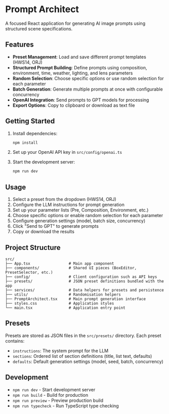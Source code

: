 # Prompt Architect

A focused React application for generating AI image prompts using structured scene specifications.

## Features

- **Preset Management**: Load and save different prompt templates (HWS14, ORJ)
- **Structured Prompt Building**: Define prompts using composition, environment, time, weather, lighting, and lens parameters
- **Random Selection**: Choose specific options or use random selection for each parameter
- **Batch Generation**: Generate multiple prompts at once with configurable concurrency
- **OpenAI Integration**: Send prompts to GPT models for processing
- **Export Options**: Copy to clipboard or download as text file

## Getting Started

1. Install dependencies:
   ```bash
   npm install
   ```

2. Set up your OpenAI API key in `src/config/openai.ts`

3. Start the development server:
   ```bash
   npm run dev
   ```

## Usage

1. Select a preset from the dropdown (HWS14, ORJ)
2. Configure the LLM instructions for prompt generation
3. Set up your parameter lists (Pre, Composition, Environment, etc.)
4. Choose specific options or enable random selection for each parameter
5. Configure generation settings (model, batch size, concurrency)
6. Click "Send to GPT" to generate prompts
7. Copy or download the results

## Project Structure

```
src/
├── App.tsx                 # Main app component
├── components/             # Shared UI pieces (BoxEditor, PresetSelector, etc.)
├── config/                 # Client configuration such as API keys
├── presets/                # JSON preset definitions bundled with the app
├── services/               # Data helpers for presets and persistence
├── utils/                  # Randomisation helpers
├── PromptArchitect.tsx     # Main prompt generation interface
├── styles.css              # Application styles
└── main.tsx                # Application entry point
```

## Presets

Presets are stored as JSON files in the `src/presets/` directory. Each preset contains:
- `instructions`: The system prompt for the LLM
- `sections`: Ordered list of section definitions (title, list text, defaults)
- `defaults`: Default generation settings (model, seed, batch, concurrency)


## Development

- `npm run dev` - Start development server
- `npm run build` - Build for production
- `npm run preview` - Preview production build
- `npm run typecheck` - Run TypeScript type checking

